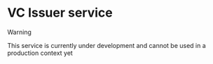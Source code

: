 # VC Issuer service

> [!WARNING]
> This service is currently under development and cannot be used in a production context yet

